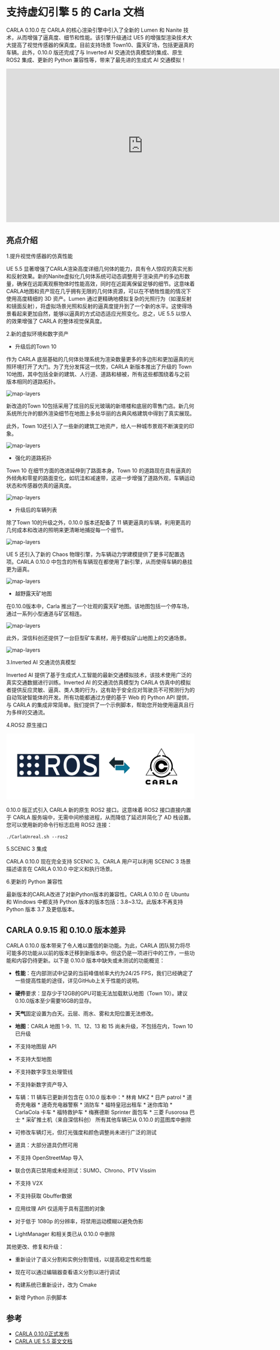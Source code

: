 # 支持虚幻引擎 5 的 Carla 文档

CARLA 0.10.0 在 CARLA 的核心渲染引擎中引入了全新的 Lumen 和 Nanite 技术，从而增强了逼真度、细节和性能。该引擎升级通过 UE5 的增强型渲染技术大大提高了视觉传感器的保真度。目前支持场景 Town10、露天矿场，包括更逼真的车辆。此外，0.10.0 版还完成了与 Inverted AI 交通流仿真模型的集成、原生 ROS2 集成、更新的 Python 兼容性等，带来了最先进的生成式 AI 交通模拟！

<iframe width="730" height="411" src="https://www.youtube.com/embed/u2TxYhv3UKE" title="CARLA 0.10.0 release video" frameborder="0" allow="accelerometer; autoplay; clipboard-write; encrypted-media; gyroscope; picture-in-picture; web-share" referrerpolicy="strict-origin-when-cross-origin" allowfullscreen></iframe>

## 亮点介绍

1.提升视觉传感器的仿真性能

UE 5.5 显著增强了CARLA渲染高度详细几何体的能力，具有令人惊叹的真实光影和反射效果。新的Nanite虚拟化几何体系统可动态调整用于渲染资产的多边形数量，确保在远距离观察物体时性能高效，同时在近距离保留足够的细节。这意味着CARLA地图和资产现在几乎拥有无限的几何体资源，可以在不牺牲性能的情况下使用高度精细的 3D 资产。Lumen 通过更精确地模拟复杂的光照行为（如漫反射和镜面反射），将虚拟场景光照和反射的逼真度提升到了一个新的水平。这使得场景看起来更加自然，能够以逼真的方式动态适应光照变化。总之，UE 5.5 以惊人的效果增强了 CARLA 的整体视觉保真度。

2.新的虚拟环境和数字资产  

* 升级后的Town 10

作为 CARLA 底层基础的几何体处理系统为渲染数量更多的多边形和更加逼真的光照环境打开了大门。为了充分发挥这一优势，CARLA 新版本推出了升级的 Town 10地图，其中包括全新的建筑、人行道、道路和植被，所有这些都围绕着与之前版本相同的道路拓扑。 

![map-layers](../img/ue5/town10_montage.gif)


新改造的Town 10包括采用了炫目的反光玻璃的新塔楼和底层的零售门店。新几何系统所允许的额外渲染细节在地图上多处华丽的古典风格建筑中得到了真实展现。


此外，Town 10还引入了一些新的建筑工地资产，给人一种城市景观不断演变的印象。

![map-layers](../img/ue5/town10_construction.gif)


* 强化的道路拓扑

Town 10 在细节方面的改进延伸到了路面本身。Town 10 的道路现在具有逼真的外倾角和零星的路面变化，如坑洼和减速带，这进一步增强了道路外观，车辆运动状态和传感器仿真的逼真度。

![map-layers](../img/ue5/town10_potholes_speedbumps.gif)

* 升级后的车辆列表

除了Town 10的升级之外，0.10.0 版本还配备了 11 辆更逼真的车辆，利用更高的几何成本和改进的照明来更清晰地捕捉每一个细节。

![map-layers](../img/ue5/vehicle_montage.gif)


UE 5 还引入了新的 Chaos 物理引擎，为车辆动力学建模提供了更多可配置选项。CARLA 0.10.0 中包含的所有车辆现在都使用了新引擎，从而使得车辆的悬挂更为逼真。

![map-layers](../img/ue5/speed_bumps.gif)


* 越野露天矿地图

在0.10.0版本中，Carla 推出了一个壮观的露天矿地图。该地图包括一个停车场，通过一系列小型通道与矿区相连。

![map-layers](../img/ue5/mine_map.gif)

此外，深信科创还提供了一台巨型矿车素材，用于模拟矿山地图上的交通场景。

![map-layers](../img/ue5/mine_truck.gif)

3.Inverted AI 交通流仿真模型


Inverted AI 提供了基于生成式人工智能的最新交通模拟技术，该技术使用广泛的真实交通数据进行训练。Inverted AI 的交通流仿真模型为 CARLA 仿真中的模拟者提供反应灵敏、逼真、类人类的行为，这有助于安全应对驾驶员不可预测行为的自动驾驶智能体的开发。所有功能都通过方便的基于 Web 的 Python API 提供，与 CARLA 的集成非常简单。我们提供了一个示例脚本，帮助您开始使用逼真且行为多样的交通流。


4.ROS2 原生接口

![map-layers](../img/ue5/ros_carla.gif)

0.10.0 版正式引入 CARLA 新的原生 ROS2 接口。这意味着 ROS2 接口直接内置于 CARLA 服务端中，无需中间桥接进程，从而降低了延迟并简化了 AD 栈设置。您可以使用新的命令行标志启用 ROS2 连接：

```shell
./CarlaUnreal.sh --ros2
```

5.SCENIC 3 集成


CARLA 0.10.0 现在完全支持 SCENIC 3。CARLA 用户可以利用 SCENIC 3 场景描述语言在 CARLA 0.10.0 中定义和执行场景。

6.更新的 Python 兼容性

最新版本的CARLA改进了对新Python版本的兼容性。CARLA 0.10.0 在 Ubuntu 和 Windows 中都支持 Python 版本的版本包括：3.8~3.12。此版本不再支持 Python 版本 3.7 及更低版本。


## CARLA 0.9.15 和 0.10.0 版本差异

CARLA 0.10.0 版本带来了令人难以置信的新功能。为此，CARLA 团队努力将尽可能多的功能从以前的版本迁移到新版本中。但这仍是一项进行中的工作，一些功能和内容仍待更新。以下是 0.10.0 版本中缺失或未测试的功能概览：


* **性能**：在内部测试中记录的当前峰值帧率大约为24/25 FPS，我们已经确定了一些提高性能的途径，详见GitHub上关于性能的说明。

* **硬件**要求：显存少于12GB的GPU可能无法加载默认地图（Town 10）。建议0.10.0版本至少需要16GB的显存。

* **天气**固定设置为白天。云层、雨水、雾和太阳位置无法修改。

* **地图**：CARLA 地图 1-9、11、12、13 和 15 尚未升级，不包括在内，Town 10 已升级

* 不支持地图层 API

* 不支持大型地图

* 不支持数字孪生处理管线

* 不支持新数字资产导入

* 车辆：11 辆车已更新并包含在 0.10.0 版本中：* 林肯 MKZ * 日产 patrol * 道奇充电器 * 道奇充电器警察 * 消防车 * 福特皇冠出租车 * 迷你库珀 * CarlaCola 卡车 * 福特救护车 * 梅赛德斯 Sprinter 面包车 * 三菱 Fusorosa 巴士 * 采矿推土机（来自深信科创） 所有其他车辆已从 0.10.0 的蓝图库中删除

* 可修改车辆灯光，但灯光强度和颜色调整尚未进行广泛的测试

* 道具：大部分道具仍然可用

* 不支持 OpenStreetMap 导入

* 联合仿真已禁用或未经测试：SUMO、Chrono、PTV Vissim

* 不支持 V2X

* 不支持获取 Gbuffer数据

* 应用纹理 API 仅适用于具有蓝图的对象

* 对于低于 1080p 的分辨率，将禁用运动模糊以避免伪影

* LightManager 和相关类已从 0.10.0 中删除



其他更改、修复和升级：


* 重新设计了语义分割和实例分割管线，以提高稳定性和性能

* 现在可以通过编辑器查看语义分割以进行调试

* 构建系统已重新设计，改为 Cmake

* 新增 Python 示例脚本


## 参考
- [CARLA 0.10.0正式发布](https://mp.weixin.qq.com/s/RJnuWGGIf8733ACsS9olIw)
- [CARLA UE 5.5 英文文档](carla-ue5.readthedocs.io)

